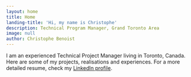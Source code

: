 ```yaml
---
layout: home
title: Home
landing-title: 'Hi, my name is Christophe'
description: Technical Program Manager, Grand Toronto Area
image: null
author: Christophe Benoist
---
```


I am an experienced Technical Project Manager living in Toronto, Canada. Here are some of my projects, realisations and experiences.
For a more detailed resume, check my [LinkedIn profile](https://www.linkedin.com/in/christophebenoist/).
